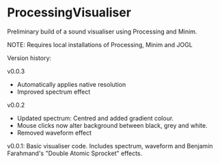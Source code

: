# ProcessingVisualiser
Preliminary build of a sound visualiser using Processing and Minim.

NOTE: Requires local installations of Processing, Minim and JOGL


Version history:

v0.0.3
- Automatically applies native resolution
- Improved spectrum effect

v0.0.2
- Updated spectrum: Centred and added gradient colour.
- Mouse clicks now alter background between black, grey and white.
- Removed waveform effect

v0.0.1: Basic visualiser code. Includes spectrum, waveform and Benjamin Farahmand's "Double Atomic Sprocket" effects.
